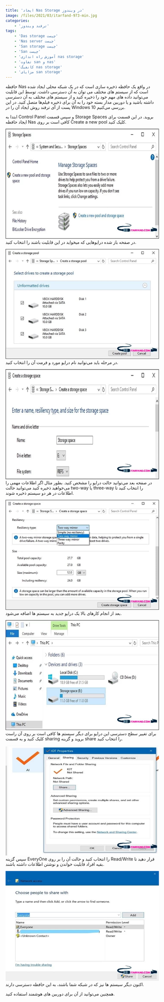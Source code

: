 ```yaml
---
title: 'ایجاد Nas Storage در ویندوز'
image: /files/2021/03/itarfand-973-min.jpg
categories:
    - 'ترفند ویندوز'
tags:
    - 'Das storage چیست'
    - 'Nas server چیست'
    - 'San storage چیست'
    - 'San چیست'
    - 'آموزش راه اندازی nas storage'
    - 'تفاوت san و nas'
    - 'کانفیگ nas storage'
    - 'مزایای san storage'
---
```


حافظه Nas در واقع یک حافظه ذخیره سازی است که در یک شبکه محلی ایجاد شده است که از سیستم های مختلف می توان به آن دسترسی داشت. توسط این قابلیت می‌توانید داده های مهم خود را ذخیره کنید و از سیستم های مختلف به آن دسترسی داشته باشید و یا دوربین مدار بسته خود را به آن برای ذخیره فیلم‌ها متصل کنید. در این پست از آی ترفند روش ایجاد آن را در Windows 10 بررسی می‌کنیم.

ابتدا به Control Panel و سپس قسمت Storage Spaces بروید. در این قسمت برای ایجاد حافظه Nas کافی است بر روی Create a new pool کلیک کنید.

![mhkarami97](/files/2021/03/itarfand-966-min.jpg)  
در صفحه باز شده درایوهایی که میخواید در این قابلیت باشند را انتخاب کنید.

![mhkarami97](/files/2021/03/itarfand-967-min.jpg)  
در مرحله باید می‌توانید نام درایو مورد و فرمت آن را انتخاب کنید.

![mhkarami97](/files/2021/03/itarfand-968-min.jpg)  
در صفحه بعد می‌توانید حالت درایو را مشخص کنید. بطور مثال اگر اطلاعات مهمی را می‌خواهید ذخیره کنید می‌توانید حالت two-way یا three-way را انتخاب کنید تا اطلاعات در هر دو سیستم ذخیره شوند.

![mhkarami97](/files/2021/03/itarfand-969-min.jpg)  
بعد از انجام کارهای بالا یک درایو جدید به سیستم ها اضافه می‌شود.

![mhkarami97](/files/2021/03/itarfand-970-min.jpg)  
برای تغییر سطح دسترسی این درایو برای دیگر سیستم ها کافی است بر روی آن راست کلیک کنید و به قسمت sharing بروید و گزینه share را انتخاب کنید.

![mhkarami97](/files/2021/03/itarfand-972-min.jpg)  
سپس گزینه EveryOne را انتخاب کنید و حالت آن را بر روی Read/Write قرار دهید تا بقیه افراد قابلیت خواندن و نوشتن اطلاعات داشته باشند.

![mhkarami97](/files/2021/03/itarfand-971-min.jpg)  
اکنون دیگر سیستم ها نیز که در شبکه شما باشند، به این حافظه دسترسی دارند.

همچنین می‌توانید از آن برای دوربین های هوشمند استفاده کنید.